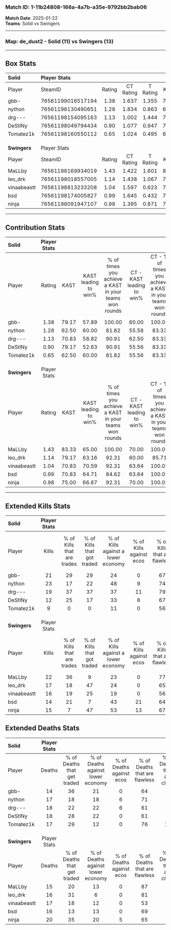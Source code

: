 ### Match ID: 1-11b24808-166a-4a7b-a35e-9792bb2bab06  
**Match Date**: 2025-01-22  
**Teams**: Solid vs Swingers  

---  

### **Map**: de_dust2 - Solid (11) vs Swingers (13)  
---  

## Box Stats  

| **Solid**    | Player Stats      |        |           |          |       |      |       |         |        |      |     |
| :- | :- | :-: | :-: | :-: | :-: | :-: | :-: | :-: | :-: | :-: | :-: |
| Player       | SteamID           | Rating | CT Rating | T Rating | KAST  | ADR  | Kills | Assists | Deaths | K/D  | HS% |
| gbb-         | 76561199016517194 |  1.38  |   1.637   |  1.355   | 79.17 | 82.8 |  21   |    8    |   14   | 1.50 | 57  |
| nython       | 76561198130490651 |  1.28  |   1.834   |  0.863   | 62.50 | 94.0 |  23   |    3    |   17   | 1.35 | 47  |
| drg---       | 76561198154095163 |  1.13  |   1.002   |  1.444   | 70.83 | 78.3 |  19   |    5    |   18   | 1.06 | 78  |
| DeStlNy      | 76561198049794434 |  0.90  |   1.077   |  0.947   | 79.17 | 61.3 |  12   |    8    |   18   | 0.67 | 25  |
| Tomatez1k    | 76561198160550112 |  0.65  |   1.024   |  0.495   | 62.50 | 52.4 |   9   |    4    |   17   | 0.53 | 22  |
|              |                   |        |           |          |       |      |       |         |        |      |     |
|              |                   |        |           |          |       |      |       |         |        |      |     |
|              |                   |        |           |          |       |      |       |         |        |      |     |
| **Swingers** | Player Stats      |        |           |          |       |      |       |         |        |      |     |
| Player       | SteamID           | Rating | CT Rating | T Rating | KAST  | ADR  | Kills | Assists | Deaths | K/D  | HS% |
| MaLLby       | 76561198169934019 |  1.43  |   1.422   |  1.601   | 83.33 | 86.3 |  22   |    5    |   15   | 1.47 | 54  |
| leo_drk      | 76561198018557005 |  1.14  |   1.438   |  1.067   | 79.17 | 64.1 |  17   |    9    |   16   | 1.06 | 70  |
| vinaabeastt  | 76561198813233208 |  1.04  |   1.597   |  0.623   | 70.83 | 76.6 |  16   |    5    |   17   | 0.94 | 62  |
| bsd          | 76561198174005827 |  0.99  |   1.645   |  0.432   | 70.83 | 71.7 |  14   |    9    |   16   | 0.88 | 35  |
| ninja        | 76561198091947107 |  0.98  |   1.395   |  0.871   | 75.00 | 73.4 |  15   |    9    |   20   | 0.75 | 40  |
---  

## Contribution Stats  

| **Solid**    | Player Stats |       |                      |                                                        |                           |                                                             |                          |                                                            |
| :- | :-: | :-: | :-: | :-: | :-: | :-: | :-: | :-: |
| Player       |    Rating    | KAST  | KAST leading to win% | % of times you achieve a KAST in your teams won rounds | CT - KAST leading to win% | CT - % of times you achieve a KAST in your teams won rounds | T - KAST leading to win% | T - % of times you achieve a KAST in your teams won rounds |
| gbb-         |     1.38     | 79.17 |        57.89         |                         100.00                         |           60.00           |                           100.00                            |          55.56           |                           100.00                           |
| nython       |     1.28     | 62.50 |        60.00         |                         81.82                          |           55.56           |                            83.33                            |          66.67           |                           80.00                            |
| drg---       |     1.13     | 70.83 |        58.82         |                         90.91                          |           62.50           |                            83.33                            |          55.56           |                           100.00                           |
| DeStlNy      |     0.90     | 79.17 |        52.63         |                         90.91                          |           55.56           |                            83.33                            |          50.00           |                           100.00                           |
| Tomatez1k    |     0.65     | 62.50 |        60.00         |                         81.82                          |           55.56           |                            83.33                            |          66.67           |                           80.00                            |
|              |              |       |                      |                                                        |                           |                                                             |                          |                                                            |
|              |              |       |                      |                                                        |                           |                                                             |                          |                                                            |
|              |              |       |                      |                                                        |                           |                                                             |                          |                                                            |
| **Swingers** | Player Stats |       |                      |                                                        |                           |                                                             |                          |                                                            |
| Player       |    Rating    | KAST  | KAST leading to win% | % of times you achieve a KAST in your teams won rounds | CT - KAST leading to win% | CT - % of times you achieve a KAST in your teams won rounds | T - KAST leading to win% | T - % of times you achieve a KAST in your teams won rounds |
| MaLLby       |     1.43     | 83.33 |        65.00         |                         100.00                         |           70.00           |                           100.00                            |          60.00           |                           100.00                           |
| leo_drk      |     1.14     | 79.17 |        63.16         |                         92.31                          |           60.00           |                            85.71                            |          66.67           |                           100.00                           |
| vinaabeastt  |     1.04     | 70.83 |        70.59         |                         92.31                          |           63.64           |                           100.00                            |          83.33           |                           83.33                            |
| bsd          |     0.99     | 70.83 |        64.71         |                         84.62                          |           63.64           |                           100.00                            |          66.67           |                           66.67                            |
| ninja        |     0.98     | 75.00 |        66.67         |                         92.31                          |           70.00           |                           100.00                            |          62.50           |                           83.33                            |
---  

## Extended Kills Stats  

| **Solid**    | Player Stats |                            |                            |                                    |                         |                              |                                 |                                       |                    |           |
| :- | :-: | :-: | :-: | :-: | :-: | :-: | :-: | :-: | :-: | :-: |
| Player       |    Kills     | % of Kills that are trades | % of Kills that got traded | % of Kills against a lower economy | % of Kills against ecos | % of Kills that are flawless | % of Kills that are close duels | % of Kills that are assisted by flash | Pistol Round Kills | AWP Kills |
| gbb-         |      21      |             29             |             29             |                 24                 |            0            |              67              |                5                |                  14                   |         4          |     0     |
| nython       |      23      |             17             |             22             |                 48                 |            9            |              74              |                0                |                   0                   |         3          |    10     |
| drg---       |      19      |             37             |             37             |                 37                 |           11            |              79              |                5                |                  11                   |         2          |     0     |
| DeStlNy      |      12      |             25             |             17             |                 33                 |            8            |              67              |                0                |                   0                   |         1          |     0     |
| Tomatez1k    |      9       |             0              |             0              |                 11                 |            0            |              56              |               11                |                   0                   |         0          |     0     |
|              |              |                            |                            |                                    |                         |                              |                                 |                                       |                    |           |
|              |              |                            |                            |                                    |                         |                              |                                 |                                       |                    |           |
|              |              |                            |                            |                                    |                         |                              |                                 |                                       |                    |           |
| **Swingers** | Player Stats |                            |                            |                                    |                         |                              |                                 |                                       |                    |           |
| Player       |    Kills     | % of Kills that are trades | % of Kills that got traded | % of Kills against a lower economy | % of Kills against ecos | % of Kills that are flawless | % of Kills that are close duels | % of Kills that are assisted by flash | Pistol Round Kills | AWP Kills |
| MaLLby       |      22      |             36             |             9              |                 23                 |            0            |              77              |                9                |                   5                   |         1          |     2     |
| leo_drk      |      17      |             18             |             47             |                 24                 |            0            |              65              |                0                |                   0                   |         1          |     1     |
| vinaabeastt  |      16      |             19             |             25             |                 19                 |            0            |              56              |               13                |                  19                   |         4          |     0     |
| bsd          |      14      |             21             |             7              |                 43                 |           21            |              64              |                0                |                   0                   |         1          |     7     |
| ninja        |      15      |             7              |             47             |                 53                 |           13            |              67              |                0                |                  20                   |         0          |     0     |
## Extended Deaths Stats  

| **Solid**    | Player Stats |                             |                                   |                          |                               |                            |                           |               |
| :- | :-: | :-: | :-: | :-: | :-: | :-: | :-: | :-: |
| Player       |    Deaths    | % of Deaths that get traded | % of Deaths against lower economy | % of Deaths against ecos | % of Deaths that are flawless | % of Deaths that are close | % of Deaths while blinded | Deaths to AWP |
| gbb-         |      14      |             36              |                21                 |            0             |              64               |             7              |             0             |       2       |
| nython       |      17      |             18              |                18                 |            6             |              71               |             0              |            12             |       3       |
| drg---       |      18      |             22              |                22                 |            6             |              61               |             0              |            17             |       4       |
| DeStlNy      |      18      |             28              |                22                 |            0             |              61               |             6              |            11             |       0       |
| Tomatez1k    |      17      |             29              |                12                 |            0             |              76               |             12             |             0             |       1       |
|              |              |                             |                                   |                          |                               |                            |                           |               |
|              |              |                             |                                   |                          |                               |                            |                           |               |
|              |              |                             |                                   |                          |                               |                            |                           |               |
| **Swingers** | Player Stats |                             |                                   |                          |                               |                            |                           |               |
| Player       |    Deaths    | % of Deaths that get traded | % of Deaths against lower economy | % of Deaths against ecos | % of Deaths that are flawless | % of Deaths that are close | % of Deaths while blinded | Deaths to AWP |
| MaLLby       |      15      |             20              |                13                 |            0             |              87               |             0              |            13             |       1       |
| leo_drk      |      16      |             31              |                 6                 |            0             |              81               |             6              |             6             |       1       |
| vinaabeastt  |      17      |             18              |                12                 |            0             |              53               |             6              |             6             |       3       |
| bsd          |      16      |             13              |                13                 |            0             |              69               |             0              |             0             |       3       |
| ninja        |      20      |             35              |                20                 |            5             |              65               |             5              |             5             |       2       |
